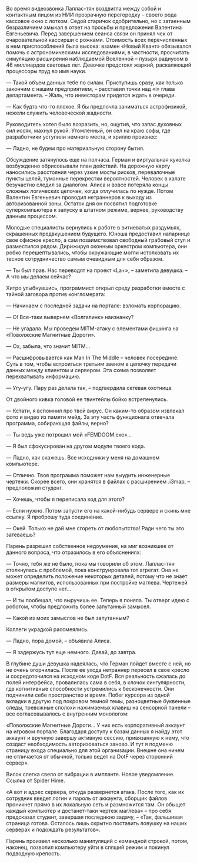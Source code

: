 Во время видеозвонка Лаплас-тян воздвигла между собой и контактным лицом из НИИ прозрачную перегородку – своего рода кассовое окно с лотком. Седой старичок одобрительно, но с затаенным безразличием хмыкал в ответ на просьбы и предложения Валентина Евгеньевича. Перед завершением сеанса связи он принял чек от очаровательной кассирши с рожками. Стоимость всех перечисленных в нем приспособлений была высока: взамен «Новый Квант» обязывался помочь с астрономическими исследованиями, в частности, просчитать симуляцию расширения наблюдаемой Вселенной – пузыря радиусом в 46 миллиардов световых лет. Девочке предстоял жаркий, раскаляющий процессоры труд во имя науки.

— Такой объем данных тебе по силам. Приступишь сразу, как только закончим с нашим предприятием, – расставил точки над «i» глава департамента. – Жаль, что инвесторам придется ждать в очереди.

— Как будто что-то плохое. Я бы предпочла заниматься астрофизикой, нежели служить человеческой жадности.

Руководитель хотел было возразить, но, ощутив, что запас духовных сил иссяк, махнул рукой. Утомленный, он сел на краю софы, где разработчики уступили немного места, и хрипло произнес:

— Ладно, не будем про материальную сторону бытия.

Обсуждение затянулось еще на полчаса. Герман и виртуальная куколка возбужденно обрисовывали план действий. На дорожную карту наносились расстояния через узкие мосты рисков, перевалочные пункты целей, туманные перекрестки вероятностей. Человек в халате безучастно следил за диалогом. Алиса и вовсе потеряла концы сложных логических цепочек, когда отлучилась по нужде. Потом Валентин Евгеньевич проводил нетраннеров к выходу из авторизованной зоны. Остаток дня он посвятил подготовке суперкомпьютера к запуску в штатном режиме, вернее, руководству данным процессом. 

Молодые специалисты вернулись к работе в витиеватых раздумьях, скрашенных предвкушением будущего. Юноша предоставил напарнице свое офисное кресло, а сам позаимствовал свободный грабовый стул и разместился рядом. Дирижируя оконным оркестром компьютера, они робко перешептывались, чтобы окружающие могли истолковать их тесное сотрудничество самым очевидным для себя образом.

— Ты был прав. Нас переводят на проект «La+», – заметила девушка. – А что мы делаем сейчас?

Хитро улыбнувшись, программист открыл среду разработки вместе с тайной заговора против конгломерата:

— Начинаем с последней задачи на портале: взломать корпорацию.

— О! Все-таки вывернем «Волгалинк» наизнанку?

— Не угадала. Мы проведем MITM-атаку с элементами фишинга на «Поволжские Магнитные Дороги».

— Ох, забыла, что значит MITM...

— Расшифровывается как Man In The Middle – человек посередине. Суть в том, чтобы встроиться третьим звеном в цепочку передачи данных между клиентом и сервером. Эта схема позволяет перехватывать информацию.

— Угу-угу. Пару раз делала так, – подтвердила сетевая охотница.

От двойного кивка головой ее твинтейлы бойко встрепенулись. 

— Кстати, я вспомнил про твой вирус. Он каким-то образом извлекал фото и видео из памяти мейд. За эту часть функционала отвечала программа, собирающая файлы, верно?

— Ты ведь уже потрошил мой «FEMDOOM.ехе»...

— Я был сфокусирован на другом модуле твоего кода.

— Ладно, как скажешь. Все исходники у меня на домашнем компьютере.

— Отлично. Твоя программа поможет нам выудить инженерные чертежи. Скорее всего, они хранятся в файлах с расширением .i3map, – предположил студент.

— Хочешь, чтобы я переписала код для этого?

— Если нужно. Потом запусти его на какой-нибудь сервере и скинь мне ссылку. Я проброшу туда соединение.

— Окей. Только не дай мне сгореть от любопытства! Ради чего ты это затеваешь?

Парень разрешил собственное недоумение, на миг возникшее от данного вопроса, что отразилось в его объяснениях:

— Точно, тебя же не было, пока мы говорили об этом. Лаплас-тян столкнулась с проблемой, пока конструировала тот агрегат. Она не может определить положение некоторых деталей, потому что не знает размеры магнитов, использованных при постройке маглева. Чертежей в открытом доступе нет...

— И ты пообещал, что выручишь ее. Теперь я поняла. Ты отверг идею с роботом, чтобы предложить более запутанный замысел.

— Какой из моих замыслов не был запутанным?

Коллеги украдкой рассмеялись. 

— Ладно, пора домой, – объявила Алиса.

— Я задержусь тут еще немного. Давай, до завтра.

В глубине души девушка надеялась, что Герман пойдет вместе с ней, но не очень огорчилась. После ее ухода нетраннер пересел в свое кресло и сосредоточился на исходном коде DotF. Вся реальность сжалась до полей интерфейса, провалилась сама в себя, в клочок сингулярности, где когнитивные способности устремились к бесконечности. Они подчинили себе пространство и время. Побег курсора из одной вкладки в другую под покровом темной темы, разноцветные буквенные следы, тревожные сполохи нажимаемых клавиш на сенсорной панели – все согласовывалось с внутренним монологом:

«Поволжские Магнитные Дороги... У них есть корпоративный аккаунт на игровом портале. Благодаря доступу к базам данных я найду этот аккаунт и вручную завершу активную сессию, привязанную к нему, что создаст необходимость авторизоваться заново. И тут я подменю страницу входа специально для этой организации. Внешне она ничем не отличается от обычной, только ведет на DotF через сторонний сервер».

Висок слегка свело от вибрации в импланте. Новое уведомление. Ссылка от Spider Hime.

«А вот и адрес сервера, откуда развернется атака. После того, как их сотрудник введет логин и пароль от аккаунта, сборщик файлов проникнет прямо в их локальную сеть и размножится там. Он обыщет каждый компьютер и достанет-таки чертеж маглева» – про себя предсказал студент, завершая последнюю задачу, – «Так, фальшивая страница готова. Осталось лишь скрытно поставить ловушку на наших серверах и подождать результатов».

Парень произвел несколько манипуляций с командной строкой, потом, наконец, позволил компьютеру уйти в спящий режим и покинул подводную крепость.
